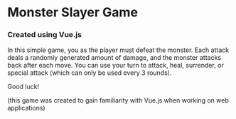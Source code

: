 # Monster Slayer Game
### Created using Vue.js

In this simple game, you as the player must defeat the monster. Each attack deals a randomly generated amount of damage, and the monster attacks back after each move. You can use your turn to
attack, heal, surrender, or special attack (which can only be used every 3 rounds).

Good luck!

(this game was created to gain familiarity with Vue.js when working on web applications)
